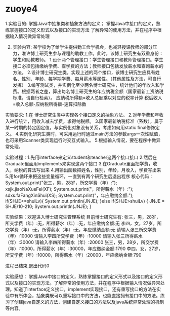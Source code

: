 # zuoye4

1.实验目的:
掌握Java中抽象类和抽象方法的定义；
掌握Java中接口的定义，熟练掌握接口的定义形式以及接口的实现方法
了解异常的使用方法，并在程序中根据输入情况做异常处理

2. 实验内容:
某学校为了给学生提供勤工俭学机会，也减轻授课教师的部分压力，准许博士研究生参与课程的助教工作。此时，该博士研究生有双重身份：学生和助教教师。 1.设计两个管理接口：学生管理接口和教师管理接口。学生接口必须包括缴纳学费、查学费的方法；教师接口包括发放薪水和查询薪水的方法。
2.设计博士研究生类，实现上述的两个接口，该博士研究生应具有姓名、性别、年龄、每学期学费、每月薪水等属性。（其他属性及方法，可自行发挥）
3.编写测试类，并实例化至少两名博士研究生，统计他们的年收入和学费。根据两者之差，算出每名博士研究生的年应纳税金额（国家最新工资纳税标准，请自行检索）。
应纳税所得额=收入总额乘以对应的税率计算
税后收入=收入总额-应纳税所得额-速算扣除数

实验要求:
1.在 博士研究生类中实现各个接口定义的抽象方法。
2.对年学费和年收入进行统计，用收入减去学费，求得纳税额。
3.国家最新纳税标准（系数），属于某一时期的特定固定值，与实例化对象没有关系，考虑如何用static final修饰定义。
4.实例化研究生类时，可采用运行时通过main方法的参数args一次性赋值，也可采用Scanner类实现运行时交互式输入。
5.根据输入情况，要在程序中做异常处理。

实验过程：1.先用interface来定义student和teacher这两个接口接口
2.然后在Graduate里面用implements来实现这两个接口
3.在Graduate里面把学费，收入，纳税的算法写出来
4.用输出函数把姓名，性别，年龄，月收入，学费写出来
5.用for循环来把这些变量循环，一直到有两个研究生后退出程序
核心代码：
System.out.print("张三，男，28岁，所交学费（年）:");
xsjk.jiaoNaXueFei(XF);
System.out.print("，所得薪水（年）:");
sdxs.faFangXinShui(XS);
System.out.print("，年应缴纳金额:");
if(SHJE<=shuiLv){
    System.out.println(JNJE);
}else if(SHJE>shuiLv) {
    JNJE = SHJE/10-210;
    System.out.println(JNJE);
}

实验结果：欢迎进入博士研究生管理系统
目前博士研究生有:
张三，男，28岁，所交学费（年）:无，所得薪水（年）:无，年应缴纳金额:无
李四，女，27岁，所交学费（年）:无，所得薪水（年）:无，年应缴纳金额:无
请输入张三所交学费（年）:10000
请输入李四所交学费（年）:10000
请输入张三所得薪水（年）:30000
请输入李四所得薪水（年）:20000
张三，男，28岁，所交学费（年）:10000，所得薪水（年）:30000，年应缴纳金额:1790
李四，女，27岁，所交学费（年）:10000，所得薪水（年）:20000，年应缴纳金额:790

进程已结束,退出代码0

实验感想：
掌握Java中接口的定义，熟练掌握接口的定义形式以及接口的定义形式以及接口的实现方法。了解异常的使用方法，并在程序中根据输入情况做异常处理。知道了interface定义接口，implement实现接口，还有重写接口的方法在实验中有所体会，抽象类既可以重写接口中的方法，也能直接拥有接口中的方法。练习了创建java自定义的方法，创建自定义接口的方法以及java系统异常处理的机制等内容。
